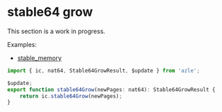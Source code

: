 # stable64 grow

This section is a work in progress.

Examples:

-   [stable_memory](https://github.com/demergent-labs/azle/tree/main/examples/stable_memory)

```typescript
import { ic, nat64, Stable64GrowResult, $update } from 'azle';

$update;
export function stable64Grow(newPages: nat64): Stable64GrowResult {
    return ic.stable64Grow(newPages);
}
```
